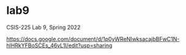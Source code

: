 # lab9
CSIS-225 Lab 9, Spring 2022

https://docs.google.com/document/d/1p0yWReNIwksacajbBFwC1N-hlHRkYFBoSCEs_46vL1I/edit?usp=sharing
